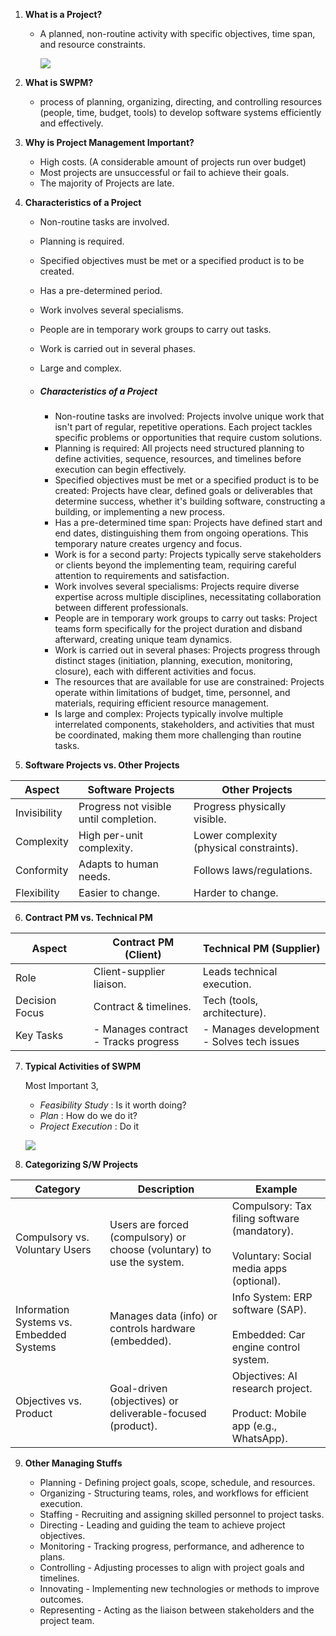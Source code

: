 
1. **What is a Project?** 
	- A planned, non-routine activity with specific objectives, time span, and resource constraints.
	
		![](https://lh7-rt.googleusercontent.com/docsz/AD_4nXd_Zxk4aRd2dbm3AX6D2mAYUjIV8PcAsCe22rgcpggnp_KEKwi7uof9fGt8NnifKej9TBe1yiH4vtlMWbp40e7HfnIYb_p-iLTOozDyOAJyrexVnDh-MUmwft0LnFRGuNqoZ4BI?key=0tlDoQZjntGxb90mUs_dN2MX)
	
2. **What is SWPM?**
	- process of planning, organizing, directing, and controlling resources (people, time, budget, tools) to develop software systems efficiently and effectively.
	
3. **Why is Project Management Important?**
    
	- High costs. (A considerable amount of projects run over budget)
	- Most projects are unsuccessful or fail to achieve their goals.
	- The majority of Projects are late. 
	
4. **Characteristics of a Project**
    
	- Non-routine tasks are involved.
	- Planning is required.
	- Specified objectives must be met or a specified product is to be created.
	- Has a pre-determined period.
	- Work involves several specialisms.
	- People are in temporary work groups to carry out tasks.
	- Work is carried out in several phases.
	- Large and complex.
	
	- ##### Characteristics of a Project
		- Non-routine tasks are involved: Projects involve unique work that isn't part of regular, repetitive operations. Each project tackles specific problems or opportunities that require custom solutions. 
		- Planning is required: All projects need structured planning to define activities, sequence, resources, and timelines before execution can begin effectively. 
		- Specified objectives must be met or a specified product is to be created: Projects have clear, defined goals or deliverables that determine success, whether it's building software, constructing a building, or implementing a new process. 
		- Has a pre-determined time span: Projects have defined start and end dates, distinguishing them from ongoing operations. This temporary nature creates urgency and focus. 
		- Work is for a second party: Projects typically serve stakeholders or clients beyond the implementing team, requiring careful attention to requirements and satisfaction. 
		- Work involves several specialisms: Projects require diverse expertise across multiple disciplines, necessitating collaboration between different professionals. 
		- People are in temporary work groups to carry out tasks: Project teams form specifically for the project duration and disband afterward, creating unique team dynamics. 
		- Work is carried out in several phases: Projects progress through distinct stages (initiation, planning, execution, monitoring, closure), each with different activities and focus. 
		- The resources that are available for use are constrained: Projects operate within limitations of budget, time, personnel, and materials, requiring efficient resource management. 
		- Is large and complex: Projects typically involve multiple interrelated components, stakeholders, and activities that must be coordinated, making them more challenging than routine tasks.	
	
5. **Software Projects vs. Other Projects**
    
| Aspect       | Software Projects                      | Other Projects                           |
| ------------ | -------------------------------------- | ---------------------------------------- |
| Invisibility | Progress not visible until completion. | Progress physically visible.             |
| Complexity   | High per-unit complexity.              | Lower complexity (physical constraints). |
| Conformity   | Adapts to human needs.                 | Follows laws/regulations.                |
| Flexibility  | Easier to change.                      | Harder to change.                        |
	
6. **Contract PM vs. Technical PM**
    
| Aspect         | Contract PM (Client)                    | Technical PM (Supplier)                       |
| -------------- | --------------------------------------- | --------------------------------------------- |
| Role           | Client-supplier liaison.                | Leads technical execution.                    |
| Decision Focus | Contract & timelines.                   | Tech (tools, architecture).                   |
| Key Tasks      | - Manages contract<br>- Tracks progress | - Manages development<br>- Solves tech issues |
	
7. **Typical Activities of SWPM**
    
	Most Important 3,
	- *Feasibility Study* : Is it worth doing?
	- *Plan* : How do we do it?
	- *Project Execution* : Do it
    
	![](https://lh7-rt.googleusercontent.com/docsz/AD_4nXdTX6X0Vusg9NdwTF0EEDpMeC798lPg8zpIQNiQcjCO_Se1WK81Adtth-LHqiRrX8MyVTDknzdi3A4mrJ1eem7hk3kg9tiZYD89QOn8Gb86JWypdX0T3KedtaSn9AS6Nvk6LodkKA?key=0tlDoQZjntGxb90mUs_dN2MX)
	
8. **Categorizing S/W Projects** 
    
| Category                                 | Description                                                            | Example                                                                                      |
| ---------------------------------------- | ---------------------------------------------------------------------- | -------------------------------------------------------------------------------------------- |
| Compulsory vs. Voluntary Users           | Users are forced (compulsory) or choose (voluntary) to use the system. | Compulsory: Tax filing software (mandatory).<br><br>Voluntary: Social media apps (optional). |
| Information Systems vs. Embedded Systems | Manages data (info) or controls hardware (embedded).                   | Info System: ERP software (SAP).<br><br>Embedded: Car engine control system.                 |
| Objectives vs. Product                   | Goal-driven (objectives) or deliverable-focused (product).             | Objectives: AI research project.<br><br>Product: Mobile app (e.g., WhatsApp).                |
	
9. **Other Managing Stuffs**
    
	- Planning - Defining project goals, scope, schedule, and resources.
	- Organizing - Structuring teams, roles, and workflows for efficient execution.
	- Staffing - Recruiting and assigning skilled personnel to project tasks.
	- Directing - Leading and guiding the team to achieve project objectives.
	- Monitoring - Tracking progress, performance, and adherence to plans.
	- Controlling - Adjusting processes to align with project goals and timelines.
	- Innovating - Implementing new technologies or methods to improve outcomes.
	- Representing - Acting as the liaison between stakeholders and the project team.
	